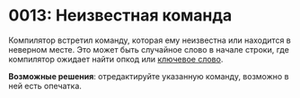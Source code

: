 # 0013: Неизвестная команда

Компилятор встретил команду, которая ему неизвестна или находится в неверном месте. Это может быть случайное слово в начале строки, где компилятор ожидает найти опкод или [ключевое слово](../../coding/keywords.md).

**Возможные решения**: отредактируйте указанную команду, возможно в ней есть опечатка.

